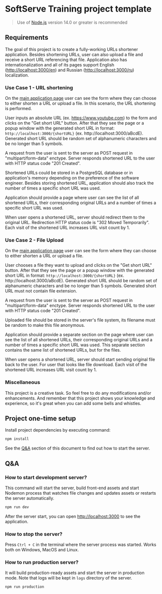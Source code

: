 # SoftServe Training project template
> Use of [Node.js](https://nodejs.org) version 14.0 or greater is recommended

## Requirements

The goal of this project is to create a fully-working URLs shortener application. Besides shortening URLs, user can also upload a file and receive a short URL referencing that file. Application also has internationalization and all of its pages support English ([http://localhost:3000/en](http://localhost:3000/en)) and Russian ([http://localhost:3000/ru](http://localhost:3000/ru)) localization.

### Use Case 1 - URL shortening

On the [main application page](http://localhost:3000/) user can see the form where they can choose to either shorten a URL or upload a file. In this scenario, the URL shortening is performed.

User inputs an absolute URL (ex. https://www.youtube.com) to the form and clicks on the "Get short URL" button. After that they see the page or a popup window with the generated short URL in format: `http://localhost:3000/{shortURL}` (ex. http://localhost:3000/aBcdE). Generated short URL should be random set of alphanumeric characters and be no longer than 5 symbols.

A request from the user is sent to the server as POST request in "multipart/form-data" enctype. Server responds shortened URL to the user with HTTP status code "201 Created".

Shortened URLs could be stored in a PostgreSQL database or in application's memory depending on the preference of the software engineer. Besides storing shortened URL, application should also track the number of times a specific short URL was used.

Application should provide a page where user can see the list of all shortened URLs, their corresponding original URLs and a number of times a specific short URL was used.

When user opens a shortened URL, server should redirect them to the original URL. Redirection HTTP status code is "302 Moved Temporarily". Each visit of the shortened URL increases URL visit count by 1.

### Use Case 2 - File Upload

On the [main application page](http://localhost:3000/) user can see the form where they can choose to either shorten a URL or upload a file.

User chooses a file they want to upload and clicks on the "Get short URL" button. After that they see the page or a popup window with the generated short URL in format: `http://localhost:3000/{shortURL}` (ex. http://localhost:3000/aBcdE). Generated short URL should be random set of alphanumeric characters and be no longer than 5 symbols. Generated short URL must not contain file extension.

A request from the user is sent to the server as POST request in "multipart/form-data" enctype. Server responds shortened URL to the user with HTTP status code "201 Created".

Uploaded file should be stored in the server's file system, its filename must be random to make this file anonymous.

Application should provide a separate section on the page where user can see the list of all shortened URLs, their corresponding original URLs and a number of times a specific short URL was used. This separate section contains the same list of shortened URLs, but for the files.

When user opens a shortened URL, server should start sending original file back to the user. For user that looks like file download. Each visit of the shortened URL increases URL visit count by 1.

### Miscellaneous

This project is a creative task. So feel free to do any modifications and/or enhancements. And remember that this project shows your knowledge and experience, so it's great when you can add some bells and whistles.

## Project one-time setup

Install project dependencies by executing command:
```bash
npm install
```

See the [Q&A](#qa) section of this document to find out how to start the server.

## Q&A

### How to start development server?

This command will start the server, build front-end assets and start Nodemon process that watches file changes and updates assets or restarts the server automatically.

```bash
npm run dev
```

After the server start, you can open [http://localhost:3000](http://localhost:3000) to see the application.

### How to stop the server?

Press `Ctrl + C` in the terminal where the server process was started. Works both on Windows, MacOS and Linux.

### How to run production server?

It will build production-ready assets and start the server in production mode. Note that logs will be kept in `logs` directory of the server.

```bash
npm run production
```
